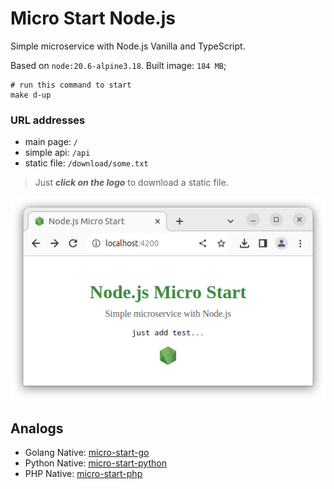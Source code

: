 # Micro Start Node.js

Simple microservice with Node.js Vanilla and TypeScript.

Based on `node:20.6-alpine3.18`. Built image: `184 MB`;
```shell
# run this command to start
make d-up
```

### URL addresses
- main page: `/`
- simple api: `/api`
- static file: `/download/some.txt`

> Just **_click on the logo_** to download a static file.

![img.png](img.png)

## Analogs
- Golang Native: [micro-start-go](https://github.com/phacman/micro-start-go)
- Python Native: [micro-start-python](https://github.com/phacman/micro-start-python)
- PHP Native: [micro-start-php](https://github.com/phacman/micro-start-php)
